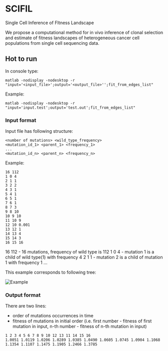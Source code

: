 # SCIFIL
Single Cell Inference of FItness Landscape

We propose a computational method for in vivo inference of clonal
selection and estimate of fitness landscapes of heterogeneous cancer cell populations from
single cell sequencing data.

## Hot to run

In console type:

``matlab -nodisplay -nodesktop -r "input='<input_file>';output='<output_file>'';fit_from_edges_list"``

Example:

``matlab -nodisplay -nodesktop -r "input='input.test';output='test.out';fit_from_edges_list"``

### Input format
Input file has following structure:
```
<number of mutations> <wild_type_frequency>
<mutation_id_1> <parent_1> <frequency_1>
...
<mutation_id_n> <parent_n> <frequency_n>
```

Example:
```
16 112
1 0 4
2 1 1
3 2 2
4 3 1
5 4 1
6 5 1
7 6 1
8 7 3
9 8 10
10 9 10
11 10 9
12 10 0.001
13 12 1
14 13 4
15 14 3
16 15 16
```
16 112 - 16 mutations, frequency of wild type is 112
1 0 4 - mutation 1 is a child of wild type(1) with frequency 4
2 1 1 - mutation 2 is a child of mutation 1 with frequency 1
...

This example corresponds to following tree:

![Example](https://pp.userapi.com/c849320/v849320514/b3c1e/tUks97Qvi3o.jpgG)

### Output format

There are two lines:
- order of mutations occurrences in time
- fitness of mutations in initial order (i.e. first number - fitness of first mutation in input, 
n-th number - fitness of n-th mutation in input)

```
1 2 3 4 5 6 7 8 9 10 12 13 11 14 15 16 
1.0051 1.0119 1.0206 1.0289 1.0385 1.0490 1.0605 1.0745 1.0904 1.1068 1.1354 1.1107 1.1475 1.1905 1.2466 1.3785 
```